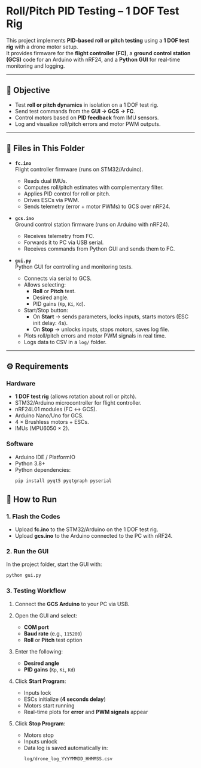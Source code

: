 # Roll/Pitch PID Testing – 1 DOF Test Rig

This project implements **PID-based roll or pitch testing** using a **1 DOF test rig** with a drone motor setup.  
It provides firmware for the **flight controller (FC)**, a **ground control station (GCS)** code for an Arduino with nRF24, and a **Python GUI** for real-time monitoring and logging.  

---

## 🎯 Objective

- Test **roll or pitch dynamics** in isolation on a 1 DOF test rig.  
- Send test commands from the **GUI → GCS → FC**.  
- Control motors based on **PID feedback** from IMU sensors.  
- Log and visualize roll/pitch errors and motor PWM outputs.  

---

## 📂 Files in This Folder

- **`fc.ino`**  
  Flight controller firmware (runs on STM32/Arduino).  
  - Reads dual IMUs.  
  - Computes roll/pitch estimates with complementary filter.  
  - Applies PID control for roll or pitch.  
  - Drives ESCs via PWM.  
  - Sends telemetry (error + motor PWMs) to GCS over nRF24.  

- **`gcs.ino`**  
  Ground control station firmware (runs on Arduino with nRF24).  
  - Receives telemetry from FC.  
  - Forwards it to PC via USB serial.  
  - Receives commands from Python GUI and sends them to FC.  

- **`gui.py`**  
  Python GUI for controlling and monitoring tests.  
  - Connects via serial to GCS.  
  - Allows selecting:
    - **Roll** or **Pitch** test.  
    - Desired angle.  
    - PID gains (`Kp`, `Ki`, `Kd`).  
  - Start/Stop button:
    - On **Start** → sends parameters, locks inputs, starts motors (ESC init delay: 4s).  
    - On **Stop** → unlocks inputs, stops motors, saves log file.  
  - Plots roll/pitch errors and motor PWM signals in real time.  
  - Logs data to CSV in a `log/` folder.  

---

## ⚙️ Requirements

### Hardware
- **1 DOF test rig** (allows rotation about roll or pitch).  
- STM32/Arduino microcontroller for flight controller.  
- nRF24L01 modules (FC ↔ GCS).  
- Arduino Nano/Uno for GCS.  
- 4 × Brushless motors + ESCs.  
- IMUs (MPU6050 × 2).  

### Software
- Arduino IDE / PlatformIO  
- Python 3.8+  
- Python dependencies:
  ```bash
  pip install pyqt5 pyqtgraph pyserial
  ```

## 🚀 How to Run

### 1. Flash the Codes
- Upload **fc.ino** to the STM32/Arduino on the 1 DOF test rig.  
- Upload **gcs.ino** to the Arduino connected to the PC with nRF24.  


### 2. Run the GUI
In the project folder, start the GUI with:
```bash
python gui.py
```

### 3. Testing Workflow

1. Connect the **GCS Arduino** to your PC via USB.  

2. Open the GUI and select:
   - **COM port**
   - **Baud rate** (e.g., `115200`)
   - **Roll** or **Pitch** test option  

3. Enter the following:
   - **Desired angle**
   - **PID gains** (`Kp`, `Ki`, `Kd`)  

4. Click **Start Program**:
   - Inputs lock  
   - ESCs initialize (**4 seconds delay**)  
   - Motors start running  
   - Real-time plots for **error** and **PWM signals** appear  

5. Click **Stop Program**:
   - Motors stop  
   - Inputs unlock  
   - Data log is saved automatically in:  
     ```
     log/drone_log_YYYYMMDD_HHMMSS.csv
     ```

